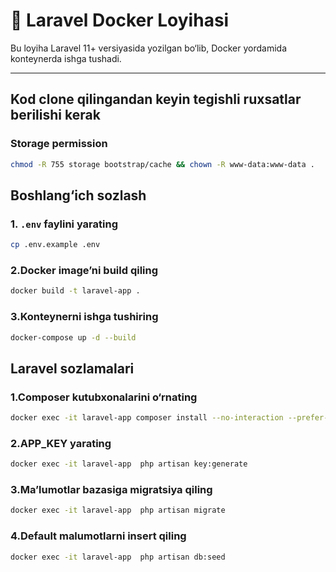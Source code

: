 # 🚀 Laravel Docker Loyihasi

Bu loyiha Laravel 11+ versiyasida yozilgan bo‘lib, Docker yordamida konteynerda ishga tushadi.

---
## Kod clone qilingandan keyin  tegishli ruxsatlar berilishi kerak

### Storage permission

```bash
chmod -R 755 storage bootstrap/cache && chown -R www-data:www-data .
```

##  Boshlang‘ich sozlash

### 1. `.env` faylini yarating

```bash
cp .env.example .env
```

### 2.Docker image’ni build qiling

```bash
docker build -t laravel-app .
```

### 3.Konteynerni ishga tushiring

```bash
docker-compose up -d --build
```
##   Laravel sozlamalari

### 1.Composer kutubxonalarini o‘rnating

```bash
docker exec -it laravel-app composer install --no-interaction --prefer-dist --optimize-autoloader --ignore-platform-req=ext-gd
```

### 2.APP_KEY yarating

```bash
docker exec -it laravel-app  php artisan key:generate
```
 
### 3.Ma’lumotlar bazasiga migratsiya qiling

```bash
docker exec -it laravel-app  php artisan migrate
```

### 4.Default malumotlarni insert qiling

```bash
docker exec -it laravel-app  php artisan db:seed
```




